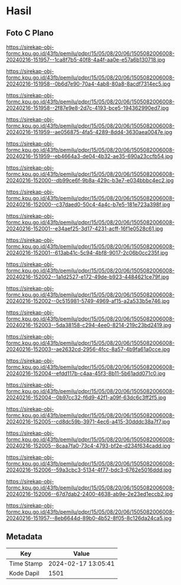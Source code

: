 # Hasil

## Foto C Plano

https://sirekap-obj-formc.kpu.go.id/43fb/pemilu/pdpr/15/05/08/20/06/1505082006008-20240216-151957--1ca8f7b5-40f8-4a4f-aa0e-e57a6b130718.jpg

https://sirekap-obj-formc.kpu.go.id/43fb/pemilu/pdpr/15/05/08/20/06/1505082006008-20240216-151958--0b6d7e90-70a4-4ab8-80a8-8acdf7314ec5.jpg

https://sirekap-obj-formc.kpu.go.id/43fb/pemilu/pdpr/15/05/08/20/06/1505082006008-20240216-151958--2f87e9e8-2d7c-4193-bce5-194362990ed7.jpg

https://sirekap-obj-formc.kpu.go.id/43fb/pemilu/pdpr/15/05/08/20/06/1505082006008-20240216-151959--ae056875-4fa5-4289-8dd4-3630aea0047e.jpg

https://sirekap-obj-formc.kpu.go.id/43fb/pemilu/pdpr/15/05/08/20/06/1505082006008-20240216-151959--eb4664a3-de04-4b32-ae35-690a23ccfb54.jpg

https://sirekap-obj-formc.kpu.go.id/43fb/pemilu/pdpr/15/05/08/20/06/1505082006008-20240216-152000--db99ce6f-9b8a-429c-b3e7-e034bbbc4ec2.jpg

https://sirekap-obj-formc.kpu.go.id/43fb/pemilu/pdpr/15/05/08/20/06/1505082006008-20240216-152000--c37daed0-50c4-4a4c-b7e5-181e723a398f.jpg

https://sirekap-obj-formc.kpu.go.id/43fb/pemilu/pdpr/15/05/08/20/06/1505082006008-20240216-152001--e34aef25-3d17-4231-acff-16f1e0528c61.jpg

https://sirekap-obj-formc.kpu.go.id/43fb/pemilu/pdpr/15/05/08/20/06/1505082006008-20240216-152001--613ab41c-5c94-4bf8-9017-2c06b0cc235f.jpg

https://sirekap-obj-formc.kpu.go.id/43fb/pemilu/pdpr/15/05/08/20/06/1505082006008-20240216-152002--1a1d2527-e172-49de-b923-4484621ce79f.jpg

https://sirekap-obj-formc.kpu.go.id/43fb/pemilu/pdpr/15/05/08/20/06/1505082006008-20240216-152002--0c515981-5749-4969-af15-a2a533b5e746.jpg

https://sirekap-obj-formc.kpu.go.id/43fb/pemilu/pdpr/15/05/08/20/06/1505082006008-20240216-152003--5da38158-c294-4ee0-8214-219c23bd2419.jpg

https://sirekap-obj-formc.kpu.go.id/43fb/pemilu/pdpr/15/05/08/20/06/1505082006008-20240216-152003--ae2632cd-2956-4fcc-8a57-4b9fa61a0cce.jpg

https://sirekap-obj-formc.kpu.go.id/43fb/pemilu/pdpr/15/05/08/20/06/1505082006008-20240216-152004--efdd117b-c4aa-45f3-8b11-5b61add071c0.jpg

https://sirekap-obj-formc.kpu.go.id/43fb/pemilu/pdpr/15/05/08/20/06/1505082006008-20240216-152004--0b97cc32-f6d9-42f1-a09f-63dc6c3ff2f5.jpg

https://sirekap-obj-formc.kpu.go.id/43fb/pemilu/pdpr/15/05/08/20/06/1505082006008-20240216-152005--cd8dc59b-3971-4ec6-a415-30dddc38a7f7.jpg

https://sirekap-obj-formc.kpu.go.id/43fb/pemilu/pdpr/15/05/08/20/06/1505082006008-20240216-152005--8caa7fa0-73c4-4793-bf2e-d234f634cadd.jpg

https://sirekap-obj-formc.kpu.go.id/43fb/pemilu/pdpr/15/05/08/20/06/1505082006008-20240216-152006--59a3cbc3-5134-4f77-bdc3-6762e5016ddd.jpg

https://sirekap-obj-formc.kpu.go.id/43fb/pemilu/pdpr/15/05/08/20/06/1505082006008-20240216-152006--67d7dab2-2400-4638-ab9e-2e23ed1eccb2.jpg

https://sirekap-obj-formc.kpu.go.id/43fb/pemilu/pdpr/15/05/08/20/06/1505082006008-20240216-151957--8eb6644d-89b0-4b52-8f05-8c126da24ca5.jpg


## Metadata

| Key        | Value               |
| ---------- | ------------------- |
| Time Stamp | 2024-02-17 13:05:41 |
| Kode Dapil | 1501                |



